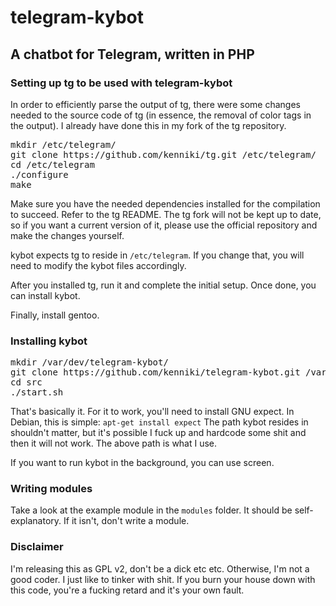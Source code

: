 # telegram-kybot
## A chatbot for Telegram, written in PHP

### Setting up tg to be used with telegram-kybot
In order to efficiently parse the output of tg, there were some changes needed to the source code of tg (in essence, the removal of color tags in the output).
I already have done this in my fork of the tg repository.

<pre>
mkdir /etc/telegram/
git clone https://github.com/kenniki/tg.git /etc/telegram/
cd /etc/telegram
./configure
make
</pre>

Make sure you have the needed dependencies installed for the compilation to succeed.
Refer to the tg README.
The tg fork will not be kept up to date, so if you want a current version of it, please use the official repository and make the changes yourself.

kybot expects tg to reside in <code>/etc/telegram</code>. If you change that, you will need to modify the kybot files accordingly.

After you installed tg, run it and complete the initial setup. Once done, you can install kybot.

Finally, install gentoo.

### Installing kybot
<pre>mkdir /var/dev/telegram-kybot/
git clone https://github.com/kenniki/telegram-kybot.git /var/dev/telegram-kybot/
cd src
./start.sh</pre>

That's basically it.
For it to work, you'll need to install GNU expect.
In Debian, this is simple: <code>apt-get install expect</code>
The path kybot resides in shouldn't matter, but it's possible I fuck up and hardcode some shit and then it will not work.
The above path is what I use.

If you want to run kybot in the background, you can use screen.

### Writing modules
Take a look at the example module in the <code>modules</code> folder. It should be self-explanatory. If it isn't, don't write a module.

### Disclaimer
I'm releasing this as GPL v2, don't be a dick etc etc.
Otherwise, I'm not a good coder. I just like to tinker with shit.
If you burn your house down with this code, you're a fucking retard and it's your own fault.
